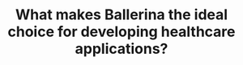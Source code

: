 ---
title: 'What makes Ballerina the ideal choice for developing healthcare applications?'
description: 'Java and [HAPI](https://hapifhir.io/) have long been the de facto for health app development. However, cloud-native healthcare application development goes beyond dealing with objects and frameworks. This domain needs a fresh architecture and technology that treats healthcare standards like FHIR and HL7 as first-class citizens in the language, alongside concepts like JSON and APIs.<br/><br/>

Ballerina is a language built from the ground up for building healthcare applications, quickly, easily, and securely. Alongside its powerful integration capabilities, Ballerina natively understands health data standards like FHIR and HL7. It includes FHIR connectors and validators, FHIR API templates, HL7/C-CDA to FHIR data transformations, Capability Statement template, SMART configuration template, EMR connectors, and supports any Implementation Guide with its automatic code and template generation capabilities.'
image: 'images/health-bal-pkgs.png'
url: 'https://central.ballerina.io/ballerinax?q=health&page=1'
---